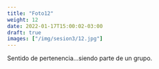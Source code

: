 ```yaml
---
title: "Foto12"
weight: 12
date: 2022-01-17T15:00:02-03:00
draft: true
images: ["/img/sesion3/12.jpg"]
---
```

Sentido de pertenencia…siendo parte de un grupo.